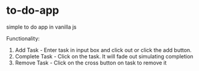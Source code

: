 # to-do-app
simple to do app in vanilla js

Functionality:

1. Add Task - Enter task in input box and click out or click the add button.
2. Complete Task - Click on the task. It will fade out simulating completion
3. Remove Task - Click on the cross button on task to remove it
